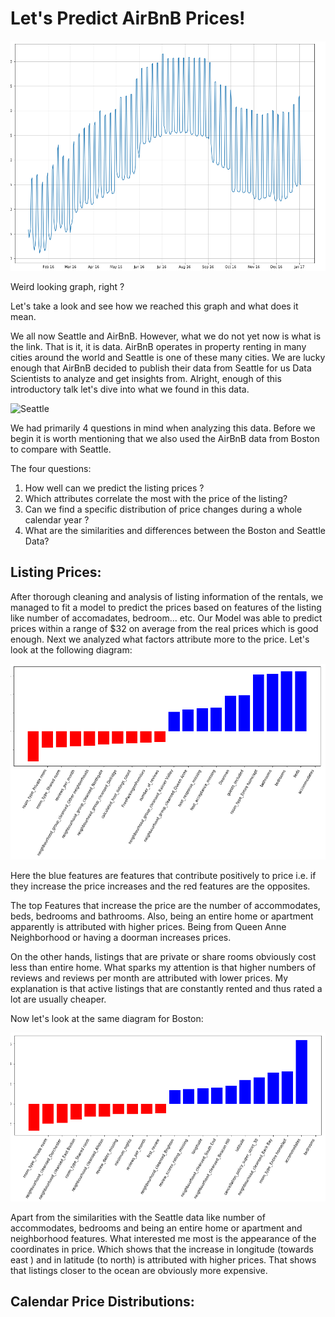 # Let's Predict AirBnB Prices! 

![Header](Header.png)

Weird looking graph, right ? 

Let's take a look and see how we reached this graph and what does it mean. 

We all now Seattle and AirBnB. However, what we do not yet now is what is the link. That is it, it is data. AirBnB operates in property renting in many cities around the world and Seattle is one of these many cities.  We are lucky enough that AirBnB decided to publish their data from Seattle for us Data Scientists to analyze and get insights from. Alright, enough of this introductory talk let's dive into what we found in this data. 

![Seattle](Seattle.jpeg)

We had primarily 4 questions in mind when analyzing this data. Before we begin it is worth mentioning that we also used the AirBnB data from Boston to compare with Seattle. 

The four questions:

1. How well can we predict the listing prices ? 
2. Which attributes correlate the most with the price of the listing? 
3. Can we find a specific distribution of price changes during a whole calendar year ? 
4. What are the similarities and differences between the Boston and Seattle Data? 

## Listing Prices:

After thorough cleaning and analysis of listing information of the rentals, we managed to fit a model to predict the prices based on features of the listing like number of accomadates, bedroom... etc. Our Model was able to predict prices within a range of $32 on average from the real prices which is good enough. Next we analyzed what factors attribute more to the price. Let's look at the following diagram:

![Seattle price features ](Seattle_features.png)

Here the blue features are features that contribute positively to price i.e. if they increase the price increases and the red features are the opposites. 

The top Features that increase the price are the number of accommodates, beds, bedrooms and bathrooms. Also, being an entire home or apartment apparently is attributed with higher prices. Being from Queen Anne Neighborhood or having a doorman increases prices. 

On the other hands, listings that are private or share rooms obviously cost less than entire home. What sparks my attention is that higher numbers of reviews and reviews per month are attributed with lower prices. My explanation is that active listings that are constantly rented and thus rated a lot are usually cheaper. 



Now let's look at the same diagram for Boston:

![Boston Features](Boston_features.png)

Apart from the similarities with the Seattle data like number of accommodates, bedrooms and  being an entire home or apartment and neighborhood features. What interested me most is the appearance of the coordinates in price. Which shows that the increase in longitude (towards east ) and in latitude (to north) is attributed with higher prices. That shows that listings closer to the ocean are obviously more expensive. 

## Calendar Price Distributions:

